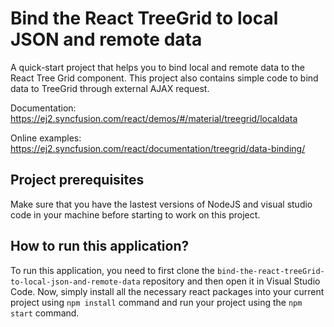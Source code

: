 # Bind the React TreeGrid to local JSON and remote data 

A quick-start project that helps you to bind local and remote data to the React Tree Grid component. This project also contains simple code to bind data to TreeGrid through external AJAX request.

Documentation: https://ej2.syncfusion.com/react/demos/#/material/treegrid/localdata

Online examples: https://ej2.syncfusion.com/react/documentation/treegrid/data-binding/

## Project prerequisites

Make sure that you have the lastest versions of NodeJS and visual studio code in your machine before starting to work on this project.

## How to run this application?

To run this application, you need to first clone the `bind-the-react-treeGrid-to-local-json-and-remote-data` repository and then open it in Visual Studio Code. Now, simply install all the necessary react packages into your current project using `npm install` command and run your project using the `npm start` command.
